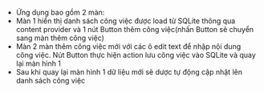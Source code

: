 - Ứng dụng bao gồm 2 màn:
- Màn 1 hiển thị danh sách công việc được load từ SQLite thông qua content provider và 1 nút Button thêm công việc(nhấn Button sẽ chuyển sang màn thêm công việc)
- Màn 2 màn thêm công việc mới với các ô edit text để nhập nội dung công việc. Nút Button thực hiện action lưu công việc vào SQLite và quay lại màn hình 1
- Sau khi quay lại màn hình 1 dữ liệu mới sẽ dược tự động cập nhật lên danh sách công việc
